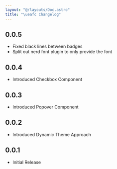 ```yaml
---
layout: "@/layouts/Doc.astro"
title: "\ueafc Changelog"
---
```


## 0.0.5

- Fixed black lines between badges
- Split out nerd font plugin to only provide the font

## 0.0.4

- Introduced Checkbox Component

## 0.0.3

- Introduced Popover Component

## 0.0.2

- Introduced Dynamic Theme Approach

## 0.0.1

- Initial Release
